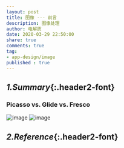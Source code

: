 ```yaml
---
layout: post
title: 图像 --- 前言
description: 图像处理
author: 电解质
date: 2020-03-29 22:50:00
share: true
comments: true
tag: 
- app-design/image
published : true
---
```


## *1.Summary*{:.header2-font}
### Picasso vs. Glide vs. Fresco
![image]({{site.baseurl}}/asset/image/picasso.png)
![image]({{site.baseurl}}/asset/image/glide.png)

## *2.Reference*{:.header2-font}
